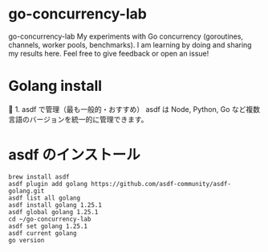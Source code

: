 # go-concurrency-lab
go-concurrency-lab My experiments with Go concurrency (goroutines, channels, worker pools, benchmarks). I am learning by doing and sharing my results here.  Feel free to give feedback or open an issue!


# Golang install

🔹 1. asdf で管理（最も一般的・おすすめ）
asdf は Node, Python, Go など複数言語のバージョンを統一的に管理できます。
# asdf のインストール
```
brew install asdf
asdf plugin add golang https://github.com/asdf-community/asdf-golang.git
asdf list all golang
asdf install golang 1.25.1
asdf global golang 1.25.1
cd ~/go-concurrency-lab
asdf set golang 1.25.1
asdf current golang
go version
```
